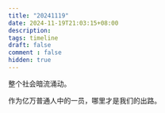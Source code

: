 ```yaml
---
title: "20241119"
date: 2024-11-19T21:03:15+08:00
description: 
tags: timeline
draft: false
comment : false
hidden: true
---
```


整个社会暗流涌动。

作为亿万普通人中的一员，哪里才是我们的出路。
